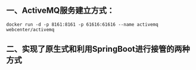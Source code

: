 ## 一、ActiveMQ服务建立方式：
```
docker run -d -p 8161:8161 -p 61616:61616 --name activemq webcenter/activemq
```
## 二、实现了原生式和利用SpringBoot进行接管的两种方式
